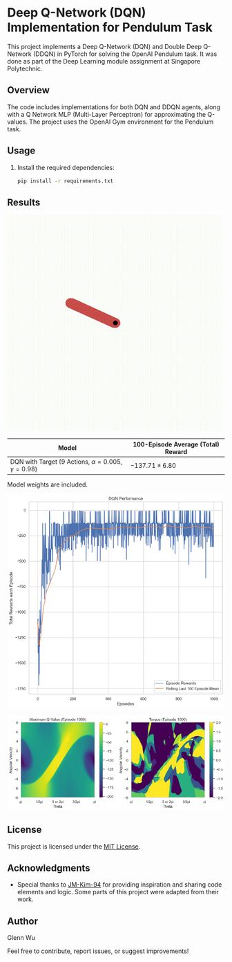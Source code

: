 # Deep Q-Network (DQN) Implementation for Pendulum Task

This project implements a Deep Q-Network (DQN) and Double Deep Q-Network (DDQN) in PyTorch for solving the OpenAI Pendulum task. It was done as part of the Deep Learning module assignment at Singapore Polytechnic.

## Overview

The code includes implementations for both DQN and DDQN agents, along with a Q Network MLP (Multi-Layer Perceptron) for approximating the Q-values. The project uses the OpenAI Gym environment for the Pendulum task.

## Usage

1. Install the required dependencies:

    ```bash
    pip install -r requirements.txt
    ```
    
## Results

![](img/dqn-target-episode.gif)

|Model|100-Episode Average (Total) Reward|
|---|---|
|DQN with Target (9 Actions, $\alpha=0.005$, $\gamma=0.98$) |$-137.71 \pm 6.80$|

Model weights are included.

![](img/Performance_Curve.png)

![](img/State_Q_Values.png)


## License

This project is licensed under the [MIT License](LICENSE).

## Acknowledgments

- Special thanks to [JM-Kim-94](https://github.com/JM-Kim-94/rl-pendulum) for providing inspiration and sharing code elements and logic. Some parts of this project were adapted from their work.

## Author

Glenn Wu

Feel free to contribute, report issues, or suggest improvements!
